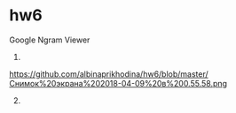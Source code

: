 # hw6

Google Ngram Viewer

1)
https://github.com/albinaprikhodina/hw6/blob/master/Снимок%20экрана%202018-04-09%20в%200.55.58.png

2)




